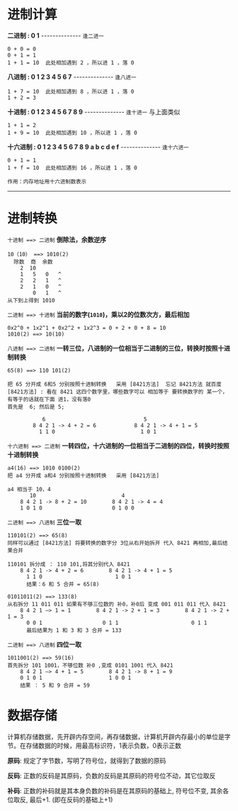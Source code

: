 # 进制计算

**二进制 : 0  1** -------------- ``逢二进一``
```
0 + 0 = 0
0 + 1 = 1
1 + 1 = 10  此处相加遇到 2 ，所以进 1 ，落 0
```

**八进制 : 0 1 2 3 4 5 6 7** -------------- ``逢八进一``
```
1 + 7 = 10  此处相加遇到 8 ，所以进 1 ，落 0
1 + 2 = 3
```

**十进制 : 0 1 2 3 4 5 6 7 8 9** -------------- ``逢十进一``
与上面类似
```
1 + 1 = 2
1 + 9 = 10  此处相加遇到 10 ，所以进 1 ，落 0
```

**十六进制 : 0 1 2 3 4 5 6 7 8 9 a b c d e f** -------------- ``逢十六进一``
```
0 + 1 = 1
1 + f = 10  此处相加遇到 16 ，所以进 1 ，落 0

作用：内存地址用十六进制数表示
```
----


# 进制转换
``十进制 ==> 二进制`` **倒除法，余数逆序**
```
10（10） ==> 1010(2)
  除数  商  余数
    2  10
    1   5   0   ^
    2   2   1   ^
    2   1   0   ^
        0   1   ^
从下到上得到 1010
```

``二进制 ==> 十进制`` **当前的数字(``1010``)，乘以2的位数次方，最后相加**
```
0x2^0 + 1x2^1 + 0x2^2 + 1x2^3 = 0 + 2 + 0 + 8 = 10
1010(2) ==> 10(10)
```

``八进制 ==> 二进制`` **一转三位，八进制的一位相当于二进制的三位，转换时按照十进制转换**
```
65(8) ==> 110 101(2)

把 65 分开成 6和5 分别按照十进制转换   采用 [8421方法]  忘记 8421方法 就百度
[8421方法] : 看在 8421 这四个数字里，哪些数字可以 相加等于 要转换数字的 某一个，有等于的话就在下面 进1，没有落0
首先是  6; 然后是 5;

           6                               5
        8 4 2 1 -> 4 + 2 = 6            8 4 2 1 -> 4 + 1 = 5
          1 1 0                           1 0 1
```

``十六进制 ==> 二进制`` **一转四位，十六进制的一位相当于二进制的四位，转换时按照十进制转换**
```
a4(16) ==> 1010 0100(2)
把 a4 分开成 a和4 分别按照十进制转换   采用 [8421方法]

a4 相当于 10，4
       10                           4
    8 4 2 1 -> 8 + 2 = 10        8 4 2 1 -> 4 = 4
    1 0 1 0                      0 1 0 0
```

``二进制 ==> 八进制`` **三位一取**
```
110101(2) ==> 65(8)
同样可以通过 [8421方法] 将要转换的数字分 3位从右开始拆开 代入 8421 再相加,最后结果合并

110101 拆分成 ： 110 101,将其分别代入 8421
    8 4 2 1 -> 4 + 2 = 6        8 4 2 1 -> 4 + 1 = 5
      1 1 0                       1 0 1
      结果：6 和 5 合并 = 65(8)

01011011(2) ==> 133(8)
从右拆分 11 011 011 如果有不够三位数的 补0，补0后 变成 001 011 011 代入 8421
    8 4 2 1 —> 1 = 1        8 4 2 1 -> 2 + 1 = 3        8 4 2 1 -> 2 + 1 = 3
      0 0 1                   0 1 1                       0 1 1
      最后结果为 1 和 3 和 3 合并 = 133
```

``二进制 ==> 八进制`` **四位一取**
```
1011001(2) ==> 59(16)
首先拆分 101 1001，不够位数 补0 ,变成 0101 1001 代入 8421
    8 4 2 1 —> 4 + 1 = 5        8 4 2 1 -> 8 + 1 = 9
    0 1 0 1                     1 0 0 1
    结果 ： 5 和 9 合并 = 59
```


# 数据存储
计算机存储数据，先开辟内存空间，再存储数据，计算机开辟内存最小的单位是字节。在存储数据的时候，用最高标识符，1表示负数，0表示正数

**原码**: 规定了字节数，写明了符号位，就得到了数据的原码

**反码**: 正数的反码是其原码，负数的反码是其原码的符号位不动，其它位取反

**补码**: 正数的补码就是其本身负数的补码是在其原码的基础上, 符号位不变, 其余各位取反, 最后+1. (即在反码的基础上+1)





















